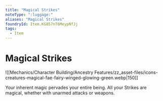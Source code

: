 ```yaml
---
title: "Magical Strikes"
noteType: ":luggage:"
aliases: "Magical Strikes"
foundryId: Item.KG857nT6MeypNfJj
tags:
  - Item
---
```


# Magical Strikes
![[Mechanics/Character Building/Ancestry Features/zz_asset-files/icons-creatures-magical-fae-fairy-winged-glowing-green.webp|150]]

Your inherent magic pervades your entire being. All your Strikes are magical, whether with unarmed attacks or weapons.
